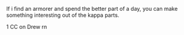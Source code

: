 If i find an armorer and spend the better part of a day, you can make something interesting out of the kappa parts.

1 CC on Drew rn